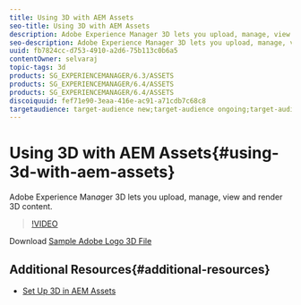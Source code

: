 ```yaml
---
title: Using 3D with AEM Assets
seo-title: Using 3D with AEM Assets
description: Adobe Experience Manager 3D lets you upload, manage, view and render 3D content. 
seo-description: Adobe Experience Manager 3D lets you upload, manage, view and render 3D content. 
uuid: fb7824cc-d753-4910-a2d6-75b113c0b6a5
contentOwner: selvaraj
topic-tags: 3d
products: SG_EXPERIENCEMANAGER/6.3/ASSETS
products: SG_EXPERIENCEMANAGER/6.4/ASSETS
products: SG_EXPERIENCEMANAGER/6.4/ASSETS
discoiquuid: fef71e90-3eaa-416e-ac91-a71cdb7c68c8
targetaudience: target-audience new;target-audience ongoing;target-audience advanced
---
```


# Using 3D with AEM Assets{#using-3d-with-aem-assets}

Adobe Experience Man*a*ger 3D lets you upload, manage, view and render 3D content.

>[!VIDEO](https://video.tv.adobe.com/v/18491/?quality=9)

Download [Sample Adobe Logo 3D File](assets/adobe-logo.zip)

## Additional Resources{#additional-resources}

* [Set Up 3D in AEM Assets](3d-assets-technical-video-setup.md)